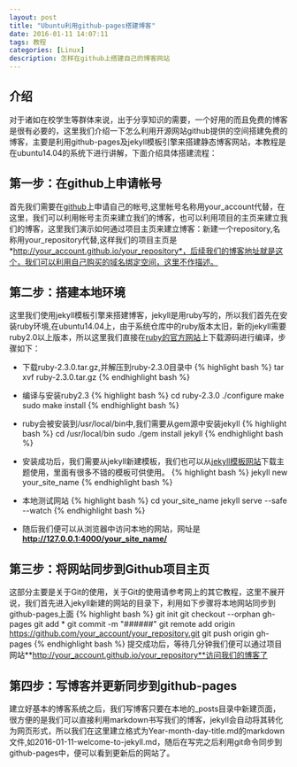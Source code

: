 ```yaml
---
layout: post
title: "Ubuntu利用github-pages搭建博客"
date: 2016-01-11 14:07:11
tags: 教程
categories: [Linux]
description: 怎样在github上搭建自己的博客网站
---
```


## 介绍
对于诸如在校学生等群体来说，出于分享知识的需要，一个好用的而且免费的博客是很有必要的，这里我们介绍一下怎么利用开源网站github提供的空间搭建免费的博客，主要是利用github-pages及jekyll模板引擎来搭建静态博客网站，本教程是在ubuntu14.04的系统下进行讲解，下面介绍具体搭建流程：

## 第一步：在github上申请帐号
首先我们需要在[github](https://github.com/)上申请自己的帐号,这里帐号名称用your_account代替，在这里，我们可以利用帐号主页来建立我们的博客，也可以利用项目的主页来建立我们的博客，这里我们演示如何通过项目主页来建立博客：新建一个repository,名称用your_repository代替,这样我们的项目主页是*http://your_account.github.io/your_repository*，后续我们的博客地址就是这个，我们可以利用自己购买的域名绑定空间，这里不作描述。


## 第二步：搭建本地环境
这里我们使用jekyll模板引擎来搭建博客，jekyll是用ruby写的，所以我们首先在安装ruby环境,在ubuntu14.04上，由于系统仓库中的ruby版本太旧，新的jekyll需要ruby2.0以上版本，所以这里我们直接在[ruby的官方网站](http://www.ruby-lang.org/en/downloads/)上下载源码进行编译，步骤如下：

- 下载ruby-2.3.0.tar.gz,并解压到ruby-2.3.0目录中
{% highlight bash %}
tar xvf ruby-2.3.0.tar.gz
{% endhighlight bash %}

- 编译与安装ruby2.3
 {% highlight bash %}
 cd ruby-2.3.0
 ./configure
 make
 sudo make install
 {% endhighlight bash %}

- ruby会被安装到/usr/local/bin中,我们需要从gem源中安装jekyll
{% highlight bash %}
cd /usr/local/bin
sudo ./gem install jekyll
{% endhighlight bash %}

- 安装成功后，我们需要从jekyll新建模板，我们也可以从[jekyll模板网站](http://jekyllthemes.org/)下载主题使用，里面有很多不错的模板可供使用。
{% highlight bash %}
jekyll new your_site_name
{% endhighlight bash %}

- 本地测试网站
{% highlight bash %}
cd your_site_name
jekyll serve --safe --watch
{% endhighlight bash %}

- 随后我们便可以从浏览器中访问本地的网站，网址是**http://127.0.0.1:4000/your_site_name/**

## 第三步：将网站同步到Github项目主页
这部分主要是关于Git的使用，关于Git的使用请参考网上的其它教程，这里不展开说，我们首先进入jekyll新建的网站的目录下，利用如下步骤将本地网站同步到github-pages上面
{% highlight bash %}
git init
git checkout --orphan gh-pages
git add *
git commit -m "######"
git remote add origin https://github.com/your_account/your_repository.git
git push origin gh-pages
{% endhighlight bash %}
提交成功后，等待几分钟我们便可以通过项目网站**http://your_account.github.io/your_repository**访问我们的博客了

## 第四步：写博客并更新同步到github-pages
建立好基本的博客系统之后，我们写博客只要在本地的_posts目录中新建页面，很方便的是我们可以直接利用markdown书写我们的博客，jekyll会自动将其转化为网页形式，所以我们在这里建立格式为Year-month-day-title.md的markdown文件,如2016-01-11-welcome-to-jekyll.md，随后在写完之后利用git命令同步到github-pages中，便可以看到更新后的网站了。
